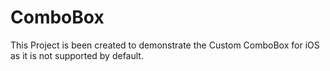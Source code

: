 ComboBox
========

This Project is been created to demonstrate the Custom ComboBox for iOS as it is not supported by default.
